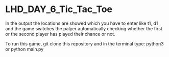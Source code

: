 # LHD_DAY_6_Tic_Tac_Toe

In the output the locations are showed which you have to enter like t1, d1 and the game switches the palyer automatically checking whether the first or the second player has played their chance or not.

To run this game, git clone this repository and in the terminal type: python3 or python main.py